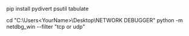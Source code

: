 pip install pydivert psutil tabulate


cd "C:\Users\<YourName>\Desktop\NETWORK DEBUGGER"
python -m netdbg_win --filter "tcp or udp"
